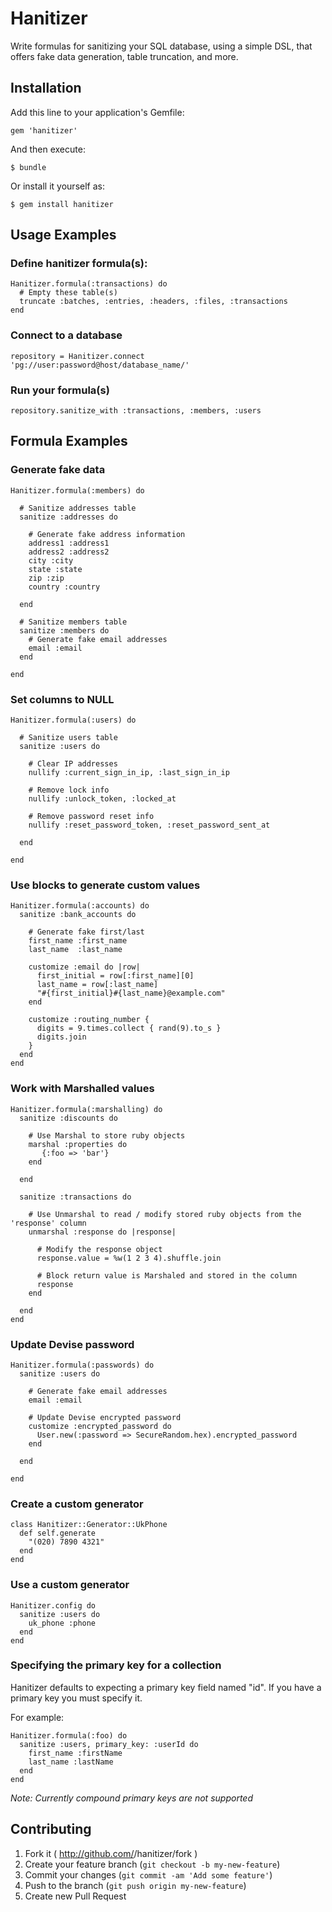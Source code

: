 # Hanitizer

Write formulas for sanitizing your SQL database, using a simple DSL, that offers fake data generation, table truncation, and more.

## Installation

Add this line to your application's Gemfile:

    gem 'hanitizer'

And then execute:

    $ bundle

Or install it yourself as:

    $ gem install hanitizer

## Usage Examples

### Define hanitizer formula(s): 

    Hanitizer.formula(:transactions) do
      # Empty these table(s)
      truncate :batches, :entries, :headers, :files, :transactions
    end
    
### Connect to a database

    repository = Hanitizer.connect 'pg://user:password@host/database_name/'

### Run your formula(s)

    repository.sanitize_with :transactions, :members, :users

## Formula Examples

### Generate fake data

    Hanitizer.formula(:members) do
    
      # Sanitize addresses table
      sanitize :addresses do
      
        # Generate fake address information
        address1 :address1
        address2 :address2
        city :city
        state :state
        zip :zip
        country :country
        
      end

      # Sanitize members table
      sanitize :members do
        # Generate fake email addresses
        email :email
      end
      
    end

### Set columns to NULL
      
    Hanitizer.formula(:users) do
    
      # Sanitize users table
      sanitize :users do
      
        # Clear IP addresses
        nullify :current_sign_in_ip, :last_sign_in_ip
    
        # Remove lock info
        nullify :unlock_token, :locked_at
    
        # Remove password reset info
        nullify :reset_password_token, :reset_password_sent_at
        
      end
      
    end
    
### Use blocks to generate custom values
 
    Hanitizer.formula(:accounts) do
      sanitize :bank_accounts do
        
        # Generate fake first/last
        first_name :first_name
        last_name  :last_name
        
        customize :email do |row|
          first_initial = row[:first_name][0]
          last_name = row[:last_name]
          "#{first_initial}#{last_name}@example.com"
        end

        customize :routing_number {
          digits = 9.times.collect { rand(9).to_s }
          digits.join
        }
      end
    end
            
            
### Work with Marshalled values 
    
    Hanitizer.formula(:marshalling) do
      sanitize :discounts do
      
        # Use Marshal to store ruby objects
        marshal :properties do
           {:foo => 'bar'}
        end
        
      end
      
      sanitize :transactions do
        
        # Use Unmarshal to read / modify stored ruby objects from the 'response' column
        unmarshal :response do |response|
        
          # Modify the response object
          response.value = %w(1 2 3 4).shuffle.join
          
          # Block return value is Marshaled and stored in the column
          response
        end
        
      end
    end
    
### Update Devise password

    Hanitizer.formula(:passwords) do
      sanitize :users do
      
        # Generate fake email addresses
        email :email
        
        # Update Devise encrypted password
        customize :encrypted_password do
          User.new(:password => SecureRandom.hex).encrypted_password
        end
        
      end
      
    end
    
### Create a custom generator

    class Hanitizer::Generator::UkPhone
      def self.generate
        "(020) 7890 4321"
      end
    end

### Use a custom generator

    Hanitizer.config do
      sanitize :users do
        uk_phone :phone
      end
    end

### Specifying the primary key for a collection

Hanitizer defaults to expecting a primary key field named "id". If you have a primary key you must specify it.


For example:

    Hanitizer.formula(:foo) do
      sanitize :users, primary_key: :userId do
        first_name :firstName
        last_name :lastName
      end
    end

_Note: Currently compound primary keys are not supported_ 

## Contributing

1. Fork it ( http://github.com/<my-github-username>/hanitizer/fork )
2. Create your feature branch (`git checkout -b my-new-feature`)
3. Commit your changes (`git commit -am 'Add some feature'`)
4. Push to the branch (`git push origin my-new-feature`)
5. Create new Pull Request
